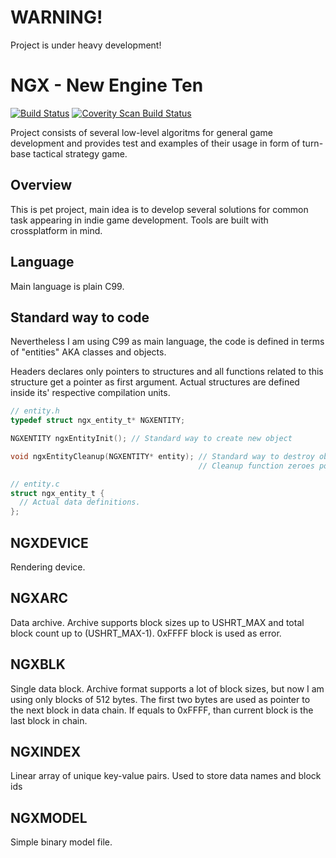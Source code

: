 # WARNING!

Project is under heavy development!

# NGX - New Engine Ten
[![Build Status](https://travis-ci.org/masscry/ngx.svg?branch=master)](https://travis-ci.org/masscry/ngx)
<a href="https://scan.coverity.com/projects/masscry-ngx">
  <img alt="Coverity Scan Build Status"
       src="https://scan.coverity.com/projects/12012/badge.svg"/>
</a>

Project consists of several low-level algoritms for general game development 
and provides test and examples of their usage in form of turn-base tactical 
strategy game.

## Overview

This is pet project, main idea is to develop several solutions for common task
appearing in indie game development. Tools are built with crossplatform in mind.

## Language

Main language is plain C99.

## Standard way to code

Nevertheless I am using C99 as main language, the code is defined in terms of 
"entities" AKA classes and objects.

Headers declares only pointers to structures and all functions related to 
this structure get a pointer as first argument. Actual structures are defined
inside its' respective compilation units.

```c
// entity.h
typedef struct ngx_entity_t* NGXENTITY;

NGXENTITY ngxEntityInit(); // Standard way to create new object

void ngxEntityCleanup(NGXENTITY* entity); // Standard way to destroy object. 
                                          // Cleanup function zeroes pointer.

// entity.c
struct ngx_entity_t {
  // Actual data definitions.
};

```

## NGXDEVICE

Rendering device.

## NGXARC

Data archive. Archive supports block sizes up to USHRT_MAX and total block count 
up to (USHRT_MAX-1). 0xFFFF block is used as error.

## NGXBLK

Single data block. Archive format supports a lot of block sizes, but now I am 
using only blocks of 512 bytes. The first two bytes are used as pointer to 
the next block in data chain. If equals to 0xFFFF, than current block is 
the last block in chain.

## NGXINDEX

Linear array of unique key-value pairs. Used to store data names and block ids

## NGXMODEL

Simple binary model file.
